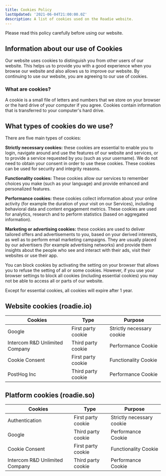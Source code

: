 ```yaml
---
title: Cookies Policy
lastUpdated: '2021-06-04T21:00:00.0Z'
description: A list of cookies used on the Roadie website.
---
```


Please read this policy carefully before using our website.

## Information about our use of Cookies

Our website uses cookies to distinguish you from other users of our website. This helps us to provide you with a good experience when you browse our website and also allows us to improve our website. By continuing to use our website, you are agreeing to our use of cookies.

### What are cookies?

A cookie is a small file of letters and numbers that we store on your browser or the hard drive of your computer if you agree. Cookies contain information that is transferred to your computer's hard drive.

## What types of cookies do we use?

There are five main types of cookies:

**Strictly necessary cookies:** these cookies are essential to enable you to login, navigate around and use the features of our website and services, or to provide a service requested by you (such as your username). We do not need to obtain your consent in order to use these cookies. These cookies can be used for security and integrity reasons.

**Functionality cookies:** These cookies allow our services to remember choices you make (such as your language) and provide enhanced and personalized features.

**Performance cookies:** these cookies collect information about your online activity (for example the duration of your visit on our Services), including behavioral data and content engagement metrics. These cookies are used for analytics, research and to perform statistics (based on aggregated information).

**Marketing or advertising cookies:** these cookies are used to deliver tailored offers and advertisements to you, based on your derived interests, as well as to perform email marketing campaigns. They are usually placed by our advertisers (for example advertising networks) and provide them insights about the people who see and interact with their ads, visit their websites or use their app.

You can block cookies by activating the setting on your browser that allows you to refuse the setting of all or some cookies. However, if you use your browser settings to block all cookies (including essential cookies) you may not be able to access all or parts of our website.

Except for essential cookies, all cookies will expire after 1 year.

## Website cookies (roadie.io)

| Cookies                        | Type               | Purpose                   |
| ------------------------------ | ------------------ | ------------------------- |
| Google                         | First party cookie | Strictly necessary cookie |
| Intercom R&D Unlimited Company | Third party cookie | Performance Cookie        |
| Cookie Consent                 | First party cookie | Functionality Cookie      |
| PostHog Inc                    | Third party cookie | Performance Cookie        |

## Platform cookies (roadie.so)

| Cookies                        | Type               | Purpose                   |
| ------------------------------ | ------------------ | ------------------------- |
| Authentication                 | First party cookie | Strictly necessary cookie |
| Google                         | Third party cookie | Performance Cookie        |
| Cookie Consent                 | First party cookie | Functionality Cookie      |
| Intercom R&D Unlimited Company | Third party cookie | Performance Cookie        |
